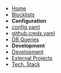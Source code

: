 - [Home](./README.md)
- [Blocklists](./blocklists.md)
- **Configuration**
- [config.yaml](./config.yaml.md)
- [github.creds.yaml](./github.creds.yaml.md)
- [DB Queries](./db-queries.md)
- **Development**
- [Development](./development.md)
- [External Projects](./external-projects.md)
- [Tech. Stack](./tech-stack.md)
